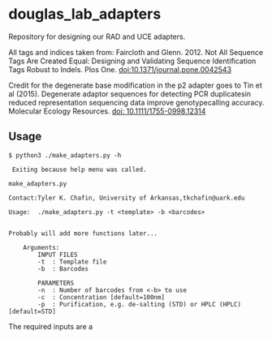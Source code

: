 # douglas_lab_adapters
Repository for designing our RAD and UCE adapters. 

All tags and indices taken from: Faircloth and Glenn. 2012. Not All Sequence Tags Are Created Equal: Designing and Validating Sequence Identification Tags Robust to Indels. Plos One. [doi:10.1371/journal.pone.0042543](https://journals.plos.org/plosone/article?id=10.1371/journal.pone.0042543)

Credit for the degenerate base modification in the p2 adapter goes to Tin et al (2015). Degenerate adaptor sequences for detecting PCR duplicatesin reduced representation sequencing data improve genotypecalling accuracy. Molecular Ecology Resources. [doi: 10.1111/1755-0998.12314](https://onlinelibrary.wiley.com/doi/epdf/10.1111/1755-0998.12314)

## Usage
````
$ python3 ./make_adapters.py -h

 Exiting because help menu was called.

make_adapters.py

Contact:Tyler K. Chafin, University of Arkansas,tkchafin@uark.edu

Usage:  ./make_adapters.py -t <template> -b <barcodes>


Probably will add more functions later...

	Arguments:
		INPUT FILES
		-t	: Template file
		-b	: Barcodes

		PARAMETERS
		-n	: Number of barcodes from <-b> to use
		-c	: Concentration [default=100nm]
		-p	: Purification, e.g. de-salting (STD) or HPLC (HPLC) [default=STD]

````

The required inputs are a <template> file, where [f] is a placeholder for the FORWARD sequence of each tag, and [r] for the REVERSE sequence:
	
````
>ddRAD2.0_PstI_P1.1
ACACTCTTTCCCTACACGACGCTCTTCCGATCT[f]TGC*A

>ddRAD2.0_PstI_P1.2
/5Phos/[r]AGATCGGAAGAGCGTCGTGTAGGGAAAGAGTGT

>ddRAD2.0_MspI_P2.1
GTGACTGGAGTTCAGACGTGTGCTCTTCCGATC*T

>ddRAD2.0_MspI_P2.2
/5phos/GATCGGAAGAGCGAGAACAA
````
Sequences without an [f] or [r] tag will be output as-is. Tag sequences will be output for each input barcode, with the barcode ID or name appended to the header. 

The <tags> file can be provided one of two ways. Either with one tag on each line:
````
AGTCCGACTG
AAGGTGCCTG
ATATCCGTGG
GGAGCTATGG
CCATATGAAC
GCAATTACCG
AATGCTGGTT
AACAACAACC
ACCGCCTATT
ACACGTATGA
CCGACTAAGC
...
...
...
````
In which case the whole tag sequence will be treated as the tag ID and appended to the full oligo name, or you can provide the desired idenfier as a first column in a tab-delimited file:
````
IDX13	CGATGT
IDX14	TGACCA
IDX15	ACAGTG
IDX16	GCCAAT
IDX17	CAGATC
IDX18	GATCAG
IDX19	CTTGTA
...
...
````

To run the program, provide the desired tag and template files to make_adapters.py:
````
$ python3 ./make_adapters.py -t uce_template.fasta -b 10nt_ed5_tags.txt 
````

## Outputs
make_adapters.py will output data formatted for the IDT bulk order form:
````
UCE2.0_P1.1_AGTCCGACTG	ACACTCTTTCCCTACACGACGCTCTTCCGATCTagtccgactg*T	100nm	STD
UCE2.0_P1.1_AAGGTGCCTG	ACACTCTTTCCCTACACGACGCTCTTCCGATCTaaggtgcctg*T	100nm	STD
UCE2.0_P1.1_ATATCCGTGG	ACACTCTTTCCCTACACGACGCTCTTCCGATCTatatccgtgg*T	100nm	STD
UCE2.0_P1.1_GGAGCTATGG	ACACTCTTTCCCTACACGACGCTCTTCCGATCTggagctatgg*T	100nm	STD
UCE2.0_P1.1_CCATATGAAC	ACACTCTTTCCCTACACGACGCTCTTCCGATCTccatatgaac*T	100nm	STD
UCE2.0_P1.1_GCAATTACCG	ACACTCTTTCCCTACACGACGCTCTTCCGATCTgcaattaccg*T	100nm	STD
UCE2.0_P1.1_AATGCTGGTT	ACACTCTTTCCCTACACGACGCTCTTCCGATCTaatgctggtt*T	100nm	STD
UCE2.0_P1.1_AACAACAACC	ACACTCTTTCCCTACACGACGCTCTTCCGATCTaacaacaacc*T	100nm	STD
UCE2.0_P1.1_ACCGCCTATT	ACACTCTTTCCCTACACGACGCTCTTCCGATCTaccgcctatt*T	100nm	STD
UCE2.0_P1.1_ACACGTATGA	ACACTCTTTCCCTACACGACGCTCTTCCGATCTacacgtatga*T	100nm	STD
UCE2.0_P1.1_CCGACTAAGC	ACACTCTTTCCCTACACGACGCTCTTCCGATCTccgactaagc*T	100nm	STD
UCE2.0_P1.1_GGCGGATTGA	ACACTCTTTCCCTACACGACGCTCTTCCGATCTggcggattga*T	100nm	STD
UCE2.0_P1.1_TTGGCGGTTC	ACACTCTTTCCCTACACGACGCTCTTCCGATCTttggcggttc*T	100nm	STD
UCE2.0_P1.1_GGCGTTACAT	ACACTCTTTCCCTACACGACGCTCTTCCGATCTggcgttacat*T	100nm	STD
UCE2.0_P1.1_GGTTGTGGCT	ACACTCTTTCCCTACACGACGCTCTTCCGATCTggttgtggct*T	100nm	STD
UCE2.0_P1.1_AAGTCGTTGT	ACACTCTTTCCCTACACGACGCTCTTCCGATCTaagtcgttgt*T	100nm	STD
UCE2.0_P1.1_ATGGAAGGAA	ACACTCTTTCCCTACACGACGCTCTTCCGATCTatggaaggaa*T	100nm	STD
UCE2.0_P1.1_TTGTCTCGAC	ACACTCTTTCCCTACACGACGCTCTTCCGATCTttgtctcgac*T	100nm	STD
UCE2.0_P1.1_AACACGGAAT	ACACTCTTTCCCTACACGACGCTCTTCCGATCTaacacggaat*T	100nm	STD
UCE2.0_P1.1_TCCAATACTC	ACACTCTTTCCCTACACGACGCTCTTCCGATCTtccaatactc*T	100nm	STD
UCE2.0_P1.1_TAGTGATGCA	ACACTCTTTCCCTACACGACGCTCTTCCGATCTtagtgatgca*T	100nm	STD
UCE2.0_P1.1_CGATAGGCTG	ACACTCTTTCCCTACACGACGCTCTTCCGATCTcgataggctg*T	100nm	STD
UCE2.0_P1.1_CGTAGTATAC	ACACTCTTTCCCTACACGACGCTCTTCCGATCTcgtagtatac*T	100nm	STD
UCE2.0_P1.1_ACAGAAGACT	ACACTCTTTCCCTACACGACGCTCTTCCGATCTacagaagact*T	100nm	STD
UCE2.0_P1.2_AGTCCGACTG	/5Phos/cagtcggactAGATCGGAAGAGCGTCGTGTAGGGAAAGAGTGT	100nm	STD
UCE2.0_P1.2_AAGGTGCCTG	/5Phos/caggcaccttAGATCGGAAGAGCGTCGTGTAGGGAAAGAGTGT	100nm	STD
UCE2.0_P1.2_ATATCCGTGG	/5Phos/ccacggatatAGATCGGAAGAGCGTCGTGTAGGGAAAGAGTGT	100nm	STD
UCE2.0_P1.2_GGAGCTATGG	/5Phos/ccatagctccAGATCGGAAGAGCGTCGTGTAGGGAAAGAGTGT	100nm	STD
UCE2.0_P1.2_CCATATGAAC	/5Phos/gttcatatggAGATCGGAAGAGCGTCGTGTAGGGAAAGAGTGT	100nm	STD
UCE2.0_P1.2_GCAATTACCG	/5Phos/cggtaattgcAGATCGGAAGAGCGTCGTGTAGGGAAAGAGTGT	100nm	STD
UCE2.0_P1.2_AATGCTGGTT	/5Phos/aaccagcattAGATCGGAAGAGCGTCGTGTAGGGAAAGAGTGT	100nm	STD
UCE2.0_P1.2_AACAACAACC	/5Phos/ggttgttgttAGATCGGAAGAGCGTCGTGTAGGGAAAGAGTGT	100nm	STD
UCE2.0_P1.2_ACCGCCTATT	/5Phos/aataggcggtAGATCGGAAGAGCGTCGTGTAGGGAAAGAGTGT	100nm	STD
UCE2.0_P1.2_ACACGTATGA	/5Phos/tcatacgtgtAGATCGGAAGAGCGTCGTGTAGGGAAAGAGTGT	100nm	STD
UCE2.0_P1.2_CCGACTAAGC	/5Phos/gcttagtcggAGATCGGAAGAGCGTCGTGTAGGGAAAGAGTGT	100nm	STD
UCE2.0_P1.2_GGCGGATTGA	/5Phos/tcaatccgccAGATCGGAAGAGCGTCGTGTAGGGAAAGAGTGT	100nm	STD
UCE2.0_P1.2_TTGGCGGTTC	/5Phos/gaaccgccaaAGATCGGAAGAGCGTCGTGTAGGGAAAGAGTGT	100nm	STD
UCE2.0_P1.2_GGCGTTACAT	/5Phos/atgtaacgccAGATCGGAAGAGCGTCGTGTAGGGAAAGAGTGT	100nm	STD
UCE2.0_P1.2_GGTTGTGGCT	/5Phos/agccacaaccAGATCGGAAGAGCGTCGTGTAGGGAAAGAGTGT	100nm	STD
UCE2.0_P1.2_AAGTCGTTGT	/5Phos/acaacgacttAGATCGGAAGAGCGTCGTGTAGGGAAAGAGTGT	100nm	STD
UCE2.0_P1.2_ATGGAAGGAA	/5Phos/ttccttccatAGATCGGAAGAGCGTCGTGTAGGGAAAGAGTGT	100nm	STD
UCE2.0_P1.2_TTGTCTCGAC	/5Phos/gtcgagacaaAGATCGGAAGAGCGTCGTGTAGGGAAAGAGTGT	100nm	STD
UCE2.0_P1.2_AACACGGAAT	/5Phos/attccgtgttAGATCGGAAGAGCGTCGTGTAGGGAAAGAGTGT	100nm	STD
UCE2.0_P1.2_TCCAATACTC	/5Phos/gagtattggaAGATCGGAAGAGCGTCGTGTAGGGAAAGAGTGT	100nm	STD
UCE2.0_P1.2_TAGTGATGCA	/5Phos/tgcatcactaAGATCGGAAGAGCGTCGTGTAGGGAAAGAGTGT	100nm	STD
UCE2.0_P1.2_CGATAGGCTG	/5Phos/cagcctatcgAGATCGGAAGAGCGTCGTGTAGGGAAAGAGTGT	100nm	STD
UCE2.0_P1.2_CGTAGTATAC	/5Phos/gtatactacgAGATCGGAAGAGCGTCGTGTAGGGAAAGAGTGT	100nm	STD
UCE2.0_P1.2_ACAGAAGACT	/5Phos/agtcttctgtAGATCGGAAGAGCGTCGTGTAGGGAAAGAGTGT	100nm	STD
UCE2.0_P2.1	GTGACTGGAGTTCAGACGTGTGCTCTTCCGATC*T	100nm	STD
UCE2.0_P2.2	/5phos/GATCGGAAGAGCGAGAACAA	100nm	STD
````
You can change the desired concentration and purifications using the <-c> and <-p> flags. 

## Our lab's adapters
We typically use the standard desalting for the P1.1, P2.1, P2.2, and PCR oligos, and HPLC for the P1.2. We order everything at 100nm. 

### Generating Douglas Lab 'ddRAD 1.0' adapters:
These are our adapters for legacy projects. They use the Peterson et al 2012 templates, with PstI (p1) and MspI (p2) overhangs, a 5-base barcode in the p1 adapter, and a 6-base TruSeq style index in the p2 adapter

<<add later>

### Generating Douglas Lab 'ddRAD 2.0' adapters:
These are a modification of the 1.0 adapters, with the 5' barcodes replaced with 8-base long barcodes with a minimum edit distance of 3 (see Faircloth and Glenn 2012), and optional 40base degenerate region after the 6-base p2 index (see Tin

````
#generate the P1 and P2 adapters
python3 ./make_adapters.py -t ddrad_template.fasta -b 8nt_ed4_tags.txt | sed -E 's/(.*P1.2.*)STD(.*)/\1HPLC\2/g' > IDT-bulk_ddRAD2.0_adapters.tsv

#add on the PCR adapters
python3 ./make_adapters.py -t pcr_primer_template.fasta -b 6nt_ed3_indices.txt >> IDT-bulk_ddRAD2.0_adapters.tsv 

#optional: use degenerate bases in the i7 index
python3 ./make_adapters.py -t pcr_primer_template.fasta -b 6nt_ed3_de4_indices.txt >> IDT-bulk_ddRAD2.0_adapters.tsv 
````

### Generating Douglas Lab UCE adapters
These use the same base template as the ddRAD adapters, but with a 10-base, edit-distance 5 barcode, and T-overhangs for ligation following dA tailing. 
````
$ python3 ./make_adapters.py -t uce_template.fasta -b 10nt_ed5_tags.txt -n 24 | sed -E 's/(.*P1.2.*)STD(.*)/\1HPLC\2/g' > IDT-bulk_UCE_adapters.tsv
````




